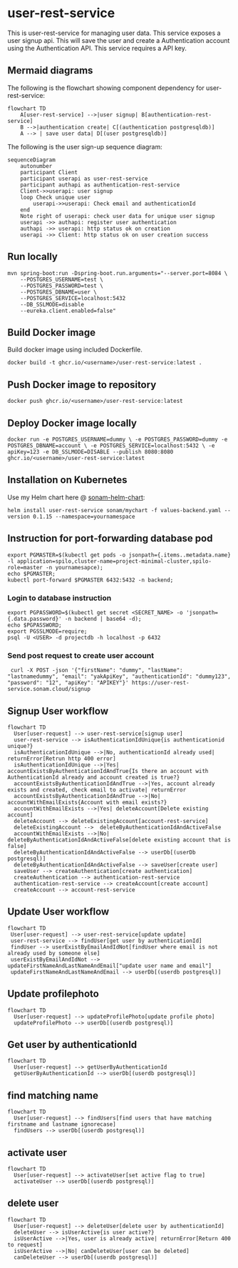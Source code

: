# user-rest-service
This is user-rest-service for managing user data.
This service exposes a user signup api.  This will save the user
and create a Authentication account using the Authentication API.
This service requires a API key.

## Mermaid diagrams

The following is the flowchart showing component dependency for user-rest-service:

```mermaid
flowchart TD
    A[user-rest-service] -->|user signup| B[authentication-rest-service]
    B -->|authentication create| C[(authentication postgresqldb)]    
    A --> | save user data| D[(user postgresqldb)]
```

The following is the user sign-up sequence diagram:

```mermaid 
sequenceDiagram
    autonumber
    participant Client
    participant userapi as user-rest-service
    participant authapi as authentication-rest-service
    Client->>userapi: user signup
    loop Check unique user
        userapi->>userapi: Check email and authenticationId 
    end
    Note right of userapi: check user data for unique user signup
    userapi ->> authapi: register user authentication
    authapi ->> userapi: http status ok on creation
    userapi ->> Client: http status ok on user creation success
```

## Run locally

```
mvn spring-boot:run -Dspring-boot.run.arguments="--server.port=8084 \
    --POSTGRES_USERNAME=test \
    --POSTGRES_PASSWORD=test \
    --POSTGRES_DBNAME=user \
    --POSTGRES_SERVICE=localhost:5432
    --DB_SSLMODE=disable
    --eureka.client.enabled=false"                       
```
 
 
## Build Docker image

Build docker image using included Dockerfile.


`docker build -t ghcr.io/<username>/user-rest-service:latest .` 

## Push Docker image to repository

`docker push ghcr.io/<username>/user-rest-service:latest`

## Deploy Docker image locally

`docker run -e POSTGRES_USERNAME=dummy \
 -e POSTGRES_PASSWORD=dummy -e POSTGRES_DBNAME=account \
  -e POSTGRES_SERVICE=localhost:5432 \
 -e apiKey=123 -e DB_SSLMODE=DISABLE
 --publish 8080:8080 ghcr.io/<username>/user-rest-service:latest`


## Installation on Kubernetes
Use my Helm chart here @ [sonam-helm-chart](https://github.com/sonamsamdupkhangsar/sonam-helm-chart):

```
helm install user-rest-service sonam/mychart -f values-backend.yaml --version 0.1.15 --namespace=yournamespace
```

## Instruction for port-forwarding database pod
```
export PGMASTER=$(kubectl get pods -o jsonpath={.items..metadata.name} -l application=spilo,cluster-name=project-minimal-cluster,spilo-role=master -n yournamesapce); 
echo $PGMASTER;
kubectl port-forward $PGMASTER 6432:5432 -n backend;
```

### Login to database instruction
```
export PGPASSWORD=$(kubectl get secret <SECRET_NAME> -o 'jsonpath={.data.password}' -n backend | base64 -d);
echo $PGPASSWORD;
export PGSSLMODE=require;
psql -U <USER> -d projectdb -h localhost -p 6432

```
### Send post request to create user account
```
 curl -X POST -json '{"firstName": "dummy", "lastName": "lastnamedummy", "email": "yakApiKey", "authenticationId": "dummy123", "password": "12", "apiKey": "APIKEY"}' https://user-rest-service.sonam.cloud/signup
```

## Signup User workflow
```mermaid
flowchart TD
  User[user-request] --> user-rest-service[signup user]
  user-rest-service --> isAuthenticationIdUnique{is authenticationid unique?}
  isAuthenticationIdUnique -->|No, authenticationId already used| returnError[Retrun http 400 error]
  isAuthenticationIdUnique -->|Yes| accountExistsByAuthenticationIdAndTrue{Is there an account with AuthenticationId already and account created is true?}
  accountExistsByAuthenticationIdAndTrue -->|Yes, account already exists and created, check email to activate| returnError
  accountExistsByAuthenticationIdAndTrue -->|No| accountWithEmailExists{Account with email exists?}
  accountWithEmailExists -->|Yes| deleteAccount[Delete existing account]
  deleteAccount --> deleteExistingAccount[account-rest-service]
  deleteExistingAccount -->  deleteByAuthenticationIdAndActiveFalse
  accountWithEmailExists -->|No| deleteByAuthenticationIdAndActiveFalse[delete existing account that is false]
  deleteByAuthenticationIdAndActiveFalse --> userDb[(userDb postgresql)]
  deleteByAuthenticationIdAndActiveFalse --> saveUser[create user]
  saveUser --> createAuthentication[create authentication]
  createAuthentication --> authentication-rest-service
  authentication-rest-service --> createAccount[create account]
  createAccount --> account-rest-service
```

## Update User workflow
```mermaid
flowchart TD
 User[user-request] --> user-rest-service[update update]
 user-rest-service --> findUser[get user by authenticationId]
 findUser --> userExistByEmailAndIdNot[findUser where email is not already used by someone else]
 userExistByEmailAndIdNot --> updateFirstNameAndLastNameAndEmail["update user name and email"]
 updateFirstNameAndLastNameAndEmail --> userDb[(userdb postgresql)]
```

## Update profilephoto
```mermaid
flowchart TD
  User[user-request] --> updateProfilePhoto[update profile photo]
  updateProfilePhoto --> userDb[(userdb postgresql)]
```

## Get user by authenticationId
```mermaid
flowchart TD
  User[user-request] --> getUserByAuthenticationId
  getUserByAuthenticationId --> userDb[(userdb postgresql)]
```

## find matching name
```mermaid
flowchart TD
  User[user-request] --> findUsers[find users that have matching firstname and lastname ignorecase]
  findUsers --> userDb[(userdb postgresql)]
```

## activate user
```mermaid
flowchart TD
  User[user-request] --> activateUser[set active flag to true]
  activateUser --> userDb[(userdb postgresql)]
```

## delete user
```mermaid
flowchart TD
  User[user-request] --> deleteUser[delete user by authenticationId]
  deleteUser --> isUserActive{is user active?}
  isUserActive -->|Yes, user is already active| returnError[Return 400 to request]
  isUserActive -->|No| canDeleteUser[user can be deleted]
  canDeleteUser --> userDb[(userdb postgresql)]
```




